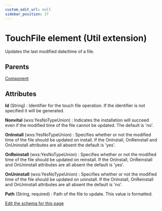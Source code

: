```yaml
---
custom_edit_url: null
sidebar_position: 37
---
```

# TouchFile element (Util extension)
Updates the last modified date/time of a file.

## Parents
[Component](../wxs/component.md)

## Attributes
**Id** (String)
  : Identifier for the touch file operation. If the identifier is not specified it will be generated.

**Nonvital** (wxs:YesNoTypeUnion)
  : Indicates the installation will succeed even if the modified time of the file cannot be updated. The default is 'no'.

**OnInstall** (wxs:YesNoTypeUnion)
  : Specifies whether or not the modified time of the file should be updated on install. If the OnInstall, OnReinstall and OnUninstall attributes are all absent the default is 'yes'.

**OnReinstall** (wxs:YesNoTypeUnion)
  : Specifies whether or not the modified time of the file should be updated on reinstall. If the OnInstall, OnReinstall and OnUninstall attributes are all absent the default is 'yes'.

**OnUninstall** (wxs:YesNoTypeUnion)
  : Specifies whether or not the modified time of the file should be updated on uninstall. If the OnInstall, OnReinstall and OnUninstall attributes are all absent the default is 'no'.

**Path** (String, required)
  : Path of the file to update. This value is formatted.


[Edit the schema for this page](https://github.com/wixtoolset/web/blob/master/src/xsd4/util.xsd)